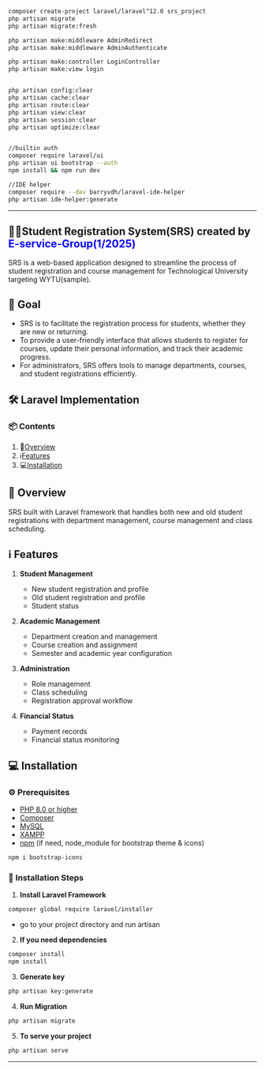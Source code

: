 ```bash
composer create-project laravel/laravel^12.0 srs_project
php artisan migrate
php artisan migrate:fresh

php artisan make:middleware AdminRedirect
php artisan make:middleware AdminAuthenticate

php artisan make:controller LoginController
php artisan make:view login


php artisan config:clear
php artisan cache:clear
php artisan route:clear
php artisan view:clear
php artisan session:clear
php artisan optimize:clear


//builtin auth
composer require laravel/ui
php artisan ui bootstrap --auth
npm install && npm run dev

//IDE helper
composer require --dev barryvdh/laravel-ide-helper
php artisan ide-helper:generate

```
______________________________________________________________________________________________________________
## 🧑‍🎓Student Registration System(SRS) created by <span style="color: blue;">E-service-Group(1/2025)</span>

SRS is a web-based application designed to streamline the process of student registration and course management for Technological University targeting WYTU(sample).

## 🎯 Goal

- SRS is to facilitate the registration process for students, whether they are new or returning. 
- To provide a user-friendly interface that allows students to register for courses, update their personal information, and track their academic progress. 
- For administrators, SRS offers tools to manage departments, courses, and student registrations efficiently.

## 🛠️ Laravel Implementation

### 📦 Contents
1. 📢[Overview](#overview)
2. ℹ️[Features](#features)
3. 💻[Installation](#installation)
<!-- 4. [Database Schema](#database-schema) -->
<!-- 5. [Implementation Steps](#implementation-steps) -->
<!-- 6. [Additional Functions](#additional-functions) -->

## 📢 Overview <a name="overview"></a>
SRS built with Laravel framework that handles both new and old student registrations with department management, course management and class scheduling.

## ℹ️ Features <a name="features"></a>
1. **Student Management**
   - New student registration and profile
   - Old student registration and profile
   - Student status 

2. **Academic Management**
   - Department creation and management
   - Course creation and assignment
   - Semester and academic year configuration

3. **Administration**
   - Role management
   - Class scheduling
   - Registration approval workflow

4. **Financial Status**
   - Payment records
   - Financial status monitoring

## 💻 Installation <a name="installation"></a>

### ⚙️ Prerequisites
- [PHP 8.0 or higher](https://www.php.net/downloads)
- [Composer](https://getcomposer.org/download/)
- [MySQL](https://dev.mysql.com/downloads/mysql/)
- [XAMPP](https://www.techspot.com/downloads/7358-xampp.html)
- [npm](https://icons.getbootstrap.com/) (if need, node_module for bootstrap theme & icons)
```bash
npm i bootstrap-icons
```

### 👣 Installation Steps

1. **Install Laravel Framework**
```bash
composer global require laravel/installer
```
- go to your project directory and run artisan

2. **If you need dependencies**
```bash
composer install
npm install
```

3. **Generate key**
```bash
php artisan key:generate
```

4. **Run Migration**
```bash
php artisan migrate
```

5. **To serve your project**
```bash
php artisan serve
```
______________________________________________________________________________________________________________